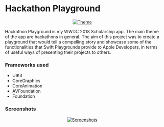 # Hackathon Playground

<center><a href="https://ibb.co/hhksFH"><img src="https://preview.ibb.co/f99KvH/Theme.png" alt="Theme" border="0"></a></center>

Hackathon Playground is my WWDC 2018 Scholarship app.  The main theme of the app are hackathons in general. The aim of this project was to create a playground that would tell a compelling story and showcase some of the functionalities that Swift Playgrounds provide to Apple Developers, in terms of useful ways of presenting their projects to others.

### Frameworks used

- UIKit
- CoreGraphics
- CoreAnimation
- AVFoundation
- Foundation

### Screenshots

<center> <a href="https://ibb.co/iBcjfH"><img src="https://preview.ibb.co/fTZVLH/Screenshots.png" alt="Screenshots" border="0"></a> <center>
